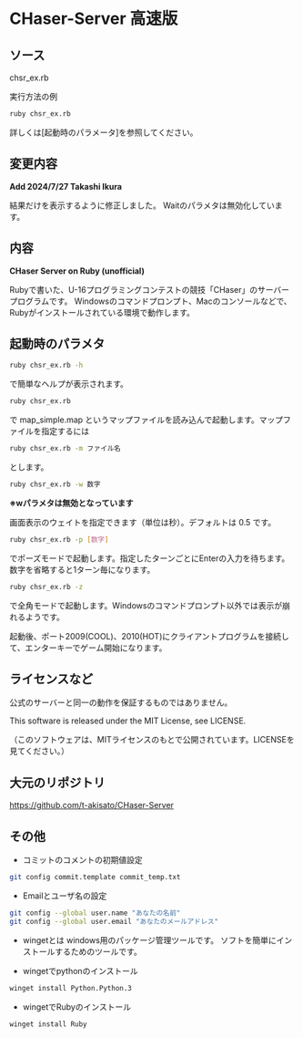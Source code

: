 # CHaser-Server 高速版

## ソース
chsr_ex.rb

実行方法の例
```sh
ruby chsr_ex.rb
```
詳しくは[起動時のパラメータ]を参照してください。


## 変更内容
**Add 2024/7/27 Takashi Ikura**

結果だけを表示するように修正しました。
Waitのパラメタは無効化しています。

## 内容
**CHaser Server on Ruby (unofficial)**

Rubyで書いた、U-16プログラミングコンテストの競技「CHaser」のサーバープログラムです。
Windowsのコマンドプロンプト、Macのコンソールなどで、Rubyがインストールされている環境で動作します。

## 起動時のパラメタ

```sh
ruby chsr_ex.rb -h
```

で簡単なヘルプが表示されます。

```sh
ruby chsr_ex.rb
```

で map_simple.map というマップファイルを読み込んで起動します。マップファイルを指定するには 

```sh
ruby chsr_ex.rb -m ファイル名
```

とします。

```sh
ruby chsr_ex.rb -w 数字
```

**※wパラメタは無効となっています**

画面表示のウェイトを指定できます（単位は秒）。デフォルトは 0.5 です。

```sh
ruby chsr_ex.rb -p [数字]
```

でポーズモードで起動します。指定したターンごとにEnterの入力を待ちます。数字を省略すると1ターン毎になります。

```sh
ruby chsr_ex.rb -z
```

で全角モードで起動します。Windowsのコマンドプロンプト以外では表示が崩れるようです。

起動後、ポート2009(COOL)、2010(HOT)にクライアントプログラムを接続して、エンターキーでゲーム開始になります。

## ライセンスなど
公式のサーバーと同一の動作を保証するものではありません。

This software is released under the MIT License, see LICENSE.

（このソフトウェアは、MITライセンスのもとで公開されています。LICENSEを見てください。） 

## 大元のリポジトリ

https://github.com/t-akisato/CHaser-Server

## その他

- コミットのコメントの初期値設定
```sh
git config commit.template commit_temp.txt
```

- Emailとユーザ名の設定
```sh
git config --global user.name "あなたの名前"
git config --global user.email "あなたのメールアドレス"
```

- wingetとは
windows用のパッケージ管理ツールです。
ソフトを簡単にインストールするためのツールです。

- wingetでpythonのインストール
```sh
winget install Python.Python.3
```

- wingetでRubyのインストール
```sh
winget install Ruby
```